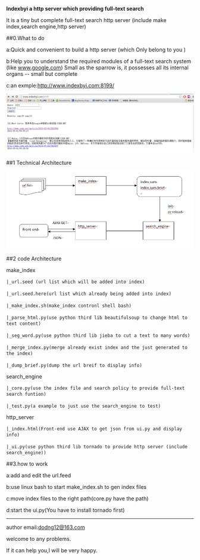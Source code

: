 __Indexbyi a http server which providing full-text search__

It is a tiny but complete full-text search http server (include make index,search engine,http server)

##0.What to do 

a:Quick and convenient to build a http server (which Only belong to you ) 

b:Help you to understand the required modules of a full-text search system (like www.google.com)
Small as the sparrow is, it possesses all its internal organs -- small but complete

c:an exmple:http://www.indexbyi.com:8199/

![an exmple](https://github.com/dodng/indexbyi/blob/master/doc/indexbyi_example1.png)

##1 Technical Architecture

![major modules architecture](https://github.com/dodng/indexbyi/blob/master/doc/indexbyi.png)

##2 code Architecture

make_index

	|_url.seed (url list which will be added into index)
	
	|_url.seed.here(url list which already being added into index)
	
	|_make_index.sh(make_index contronl shell bash)
	
	|_parse_html.py(use python third lib beautifulsoup to change html to text content)
	
	|_seg_word.py(use python third lib jieba to cut a text to many words)
	
	|_merge_index.py(merge already exist index and the just generated to the index)
	
	|_dump_brief.py(dump the url breif to display info)
	
search_engine

	|_core.py(use the index file and search policy to provide full-text search funtion)
	
	|_test.py(a example to just use the search_engine to test)
	
http_server

	|_index.html(Front-end use AJAX to get json from ui.py and display info)
	
	|_ui.py(use python third lib tornado to provide http server (include search_engine))
	
	
##3.how to work

a:add and edit the url.feed

b:use linux bash to start make_index.sh to gen index files

c:move index files to the right path(core.py have the path)

d:start the ui.py(You have to install tornado first)

-----------------------------------------------------------

author email:dodng12@163.com

welcome to any problems.

If it can help you,I will be very happy.
